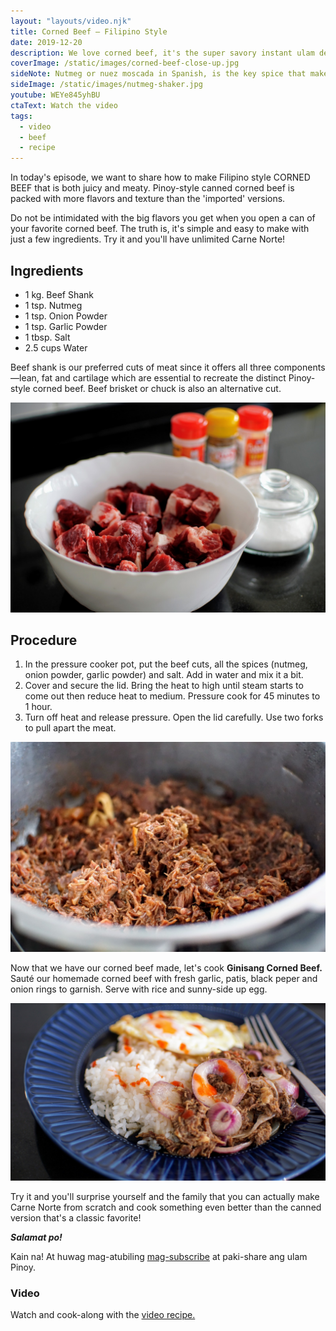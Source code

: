 ```yaml
---
layout: "layouts/video.njk"
title: Corned Beef — Filipino Style
date: 2019-12-20
description: We love corned beef, it's the super savory instant ulam de lata! With a few ingredients, you can make homemade corned beef from scratch. Surprise yourself and your family!
coverImage: /static/images/corned-beef-close-up.jpg
sideNote: Nutmeg or nuez moscada in Spanish, is the key spice that makes the distinct flavor of the corned beef we know and love. Without nutmeg will still be tasty pulled beef or carne mechada that you have with tacos but with it you will be proud that you could remake corned beef!
sideImage: /static/images/nutmeg-shaker.jpg
youtube: WEYe845yhBU
ctaText: Watch the video
tags:
  - video
  - beef
  - recipe
---
```


In today's episode, we want to share how to make Filipino style CORNED BEEF that is both juicy and meaty. Pinoy-style canned corned beef is packed with more flavors and texture than the 'imported' versions.

Do not be intimidated with the big flavors you get when you open a can of your favorite corned beef. The truth is, it's simple and easy to make with just a few ingredients. Try it and you'll have unlimited Carne Norte!

## Ingredients
- 1 kg. Beef Shank
- 1 tsp. Nutmeg
- 1 tsp. Onion Powder
- 1 tsp. Garlic Powder
- 1 tbsp. Salt
- 2.5 cups Water

Beef shank is our preferred cuts of meat since it offers all three components—lean, fat and cartilage which are essential to recreate the distinct Pinoy-style corned beef. Beef brisket or chuck is also an alternative cut.

![Beef shank cuts](/static/images/beef-shank-cuts.jpg)

## Procedure
1. In the pressure cooker pot, put the beef cuts, all the spices (nutmeg, onion powder, garlic powder) and salt. Add in water and mix it a bit.
2. Cover and secure the lid. Bring the heat to high until steam starts to come out then reduce heat to medium. Pressure cook for 45 minutes to 1 hour.
3. Turn off heat and release pressure. Open the lid carefully. Use two forks to pull apart the meat.

![Corned beef recently cooked in a pressure cooker pot](/static/images/corned-beef-pot.jpg)

Now that we have our corned beef made, let's cook **Ginisang Corned Beef.**
Sauté our homemade corned beef with fresh garlic, patis, black peper and onion rings to garnish. Serve with rice and sunny-side up egg.

![Corned beef, sunny-side up fried egg and rice](/static/images/cornsilog.jpg)

Try it and you'll surprise yourself and the family that you can actually make Carne Norte from scratch and cook something even better than the canned version that's a classic favorite!

***Salamat po!***

Kain na! At huwag mag-atubiling [mag-subscribe](https://www.youtube.com/user/ulampinoy) at paki-share ang ulam Pinoy.

### Video

Watch and cook-along with the [video recipe.](https://youtu.be/WEYe845yhBU)

